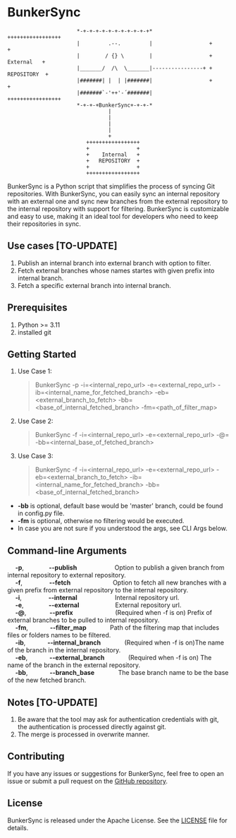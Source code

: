 # BunkerSync

                                                                                                       
                                                                                                       
                                                                                                       
                          *-+-+-+-+-+-+-+-+-+-+-+*                  +++++++++++++++++            
                          |         .--.         |                  +               +          
                          |        / {} \        |                  +    External   +          
                          |_______/  /\  \_______|----------------+ +   REPOSITORY  +
                          |#######| |  | |#######|                  +               +
                          |#######`-'++'-´#######|                  +++++++++++++++++
                          *-+-+-+BunkerSync+-+-+-*
                                    |
                                    |
                                    |
                                    |
                                    +   
                             +++++++++++++++++
                             +               +
                             +    Internal   +
                             +   REPOSITORY  +
                             +               +
                             +++++++++++++++++

BunkerSync is a Python script that simplifies the process of syncing Git repositories. With BunkerSync, you can easily sync an internal repository with an external one and sync new branches from the external repository to the internal repository with support for filtering. BunkerSync is customizable and easy to use, making it an ideal tool for developers who need to keep their repositories in sync.

## Use cases [TO-UPDATE]
  1. Publish an internal branch into external branch with option to filter.
  2. Fetch external branches whose names startes with given prefix into internal branch.
  3. Fetch a specific external branch into internal branch.

## Prerequisites
  1. Python >= 3.11
  2. installed git

## Getting Started
  1. Use Case 1:
      > BunkerSync -p -i=<internal_repo_url> -e=<external_repo_url> -ib=<internal_name_for_fetched_branch> -eb=<external_branch_to_fetch> -bb=<base_of_internal_fetched_branch> -fm=<path_of_filter_map>
  3. Use Case 2:
      > BunkerSync -f -i=<internal_repo_url> -e=<external_repo_url> -@=<prefix> -bb=<internal_base_of_fetched_branch>  
  4. Use Case 3:
      > BunkerSync -f -i=<internal_repo_url> -e=<external_repo_url> -eb=<external_branch_to_fetch> -ib=<internal_name_for_fetched_branch> -bb=<base_of_internal_fetched_branch>
  * **-bb** is optional, default base would be 'master' branch, could be found in config.py file.
  * **-fm** is optional, otherwise no filtering would be executed.
  * In case you are not sure if you understood the args, see CLI Args below.

## Command-line Arguments
  
  &emsp; **-p**,&emsp;&emsp; &emsp;&ensp; **--publish** &emsp;&emsp; &emsp;&emsp;&nbsp;&emsp;       Option to publish a given branch from internal repository to external repository.\
  &emsp; **-f**,&emsp;&emsp; &emsp;&ensp;&nbsp; **--fetch** &emsp;&emsp; &emsp;&emsp;&emsp;&emsp;         Option to fetch all new branches with a given prefix from external repository to the internal repository.\
  &emsp; **-i**,&emsp;&emsp; &emsp;&ensp;&nbsp; **--internal** &emsp;&emsp; &emsp;&emsp;&nbsp;&emsp;      Internal repository url.\
  &emsp; **-e**,&emsp;&emsp; &emsp;&ensp; **--external** &emsp;&emsp; &emsp;&emsp;&emsp;     External repository url.\
  &emsp; **-@**,&emsp;&emsp; &emsp;&ensp;**--prefix** &emsp;&emsp; &emsp;&emsp;&emsp;&emsp;        (Required when -f is on) Prefix of external branches to be pulled to internal repository.\
  &emsp; **-fm**,&emsp;&emsp; &emsp; **--filter_map** &emsp;&emsp; &emsp;                    Path of the filtering map that includes files or folders names to be filtered.\
  &emsp; **-ib**,&emsp;&emsp; &emsp; **--internal_branch** &emsp;&emsp; &emsp;               (Required when -f is on)The name of the branch in the internal repository.\
  &emsp; **-eb**,&emsp;&emsp; &emsp; **--external_branch** &emsp;&emsp; &emsp;               (Required when -f is on) The name of the branch in the external repository.\
  &emsp; **-bb**,&emsp;&emsp; &emsp; **--branch_base** &emsp;&emsp; &emsp; The base branch name to be the base of the new fetched branch.

## Notes [TO-UPDATE]
  1. Be aware that the tool may ask for authentication credentials with git, the authentication is processed directly against git.
  2. The merge is processed in overwrite manner.
## Contributing

If you have any issues or suggestions for BunkerSync, feel free to open an issue or submit a pull request on the [GitHub repository](https://github.com/okashaluai/BunkerSync). 

## License

BunkerSync is released under the Apache License. See the [LICENSE](https://github.com/okashaluai/BunkerSync/blob/main/LICENSE) file for details.
